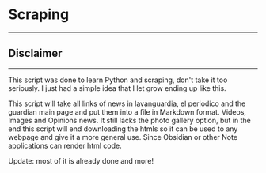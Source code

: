 # Scraping
-------------

## Disclaimer
---------------
This script was done to learn Python and scraping, don't take it too seriously.
I just had a simple idea that I let grow ending up like this.

This script will take all links of news in lavanguardia, el periodico and the 
guardian main page and put them into a file in Markdown format. Videos, Images
and Opinions news. It still lacks the photo gallery option, but in the end this 
script will end downloading the htmls so it can be used to any webpage and give 
it a more general use. Since Obsidian or other Note applications can render html 
code.

Update: most of it is already done and more!


